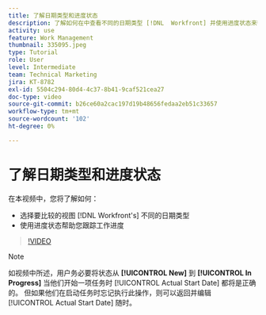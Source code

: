 ```yaml
---
title: 了解日期类型和进度状态
description: 了解如何在中查看不同的日期类型 [!DNL  Workfront] 并使用进度状态来帮助您跟踪工作进度。
activity: use
feature: Work Management
thumbnail: 335095.jpeg
type: Tutorial
role: User
level: Intermediate
team: Technical Marketing
jira: KT-8782
exl-id: 5504c294-80d4-4c37-8b41-9caf521cea27
doc-type: video
source-git-commit: b26ce60a2cac197d19b48656fedaa2eb51c33657
workflow-type: tm+mt
source-wordcount: '102'
ht-degree: 0%

---
```


# 了解日期类型和进度状态

在本视频中，您将了解如何：

* 选择要比较的视图 [!DNL Workfront's] 不同的日期类型
* 使用进度状态帮助您跟踪工作进度

>[!VIDEO](https://video.tv.adobe.com/v/335095/?quality=12&learn=on)

>[!NOTE]
>
>如视频中所述，用户务必要将状态从 **[!UICONTROL New]** 到 **[!UICONTROL In Progress]** 当他们开始一项任务时 [!UICONTROL Actual Start Date] 都将是正确的。 但如果他们在启动任务时忘记执行此操作，则可以返回并编辑 [!UICONTROL Actual Start Date] 随时。


<!---
Task progress status overview
Definitions for the project, task, and issue dates within Workfront
Project timelines
--->
